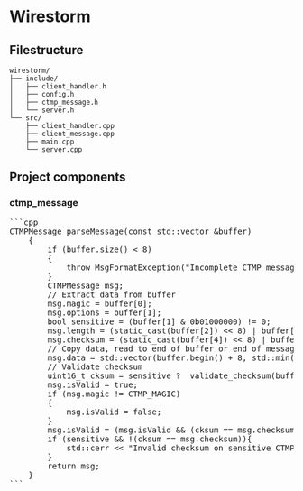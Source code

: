 # Wirestorm
## Filestructure
```
wirestorm/
├── include/
│   ├── client_handler.h
│   ├── config.h
│   ├── ctmp_message.h
│   └── server.h
└── src/
    ├── client_handler.cpp
    ├── client_message.cpp
    ├── main.cpp
    └── server.cpp
```
## Project components
### ctmp_message
<pre>```cpp
CTMPMessage parseMessage(const std::vector<uint8_t> &buffer)
    {
        if (buffer.size() < 8)
        {
            throw MsgFormatException("Incomplete CTMP message");
        }
        CTMPMessage msg;
        // Extract data from buffer
        msg.magic = buffer[0];
        msg.options = buffer[1];
        bool sensitive = (buffer[1] & 0b01000000) != 0;
        msg.length = (static_cast<uint16_t>(buffer[2]) << 8) | buffer[3];
        msg.checksum = (static_cast<uint16_t>(buffer[4]) << 8) | buffer[5];
        // Copy data, read to end of buffer or end of message.
        msg.data = std::vector<uint8_t>(buffer.begin() + 8, std::min(buffer.begin() + 8 + msg.length, buffer.end()));
        // Validate checksum
        uint16_t cksum = sensitive ?  validate_checksum(buffer) : msg.checksum ;
        msg.isValid = true;
        if (msg.magic != CTMP_MAGIC)
        {
            msg.isValid = false;
        }
        msg.isValid = (msg.isValid && (cksum == msg.checksum));
        if (sensitive && !(cksum == msg.checksum)){
            std::cerr << "Invalid checksum on sensitive CTMPMessage. Not sending." << '\n';
        }
        return msg;
    }
```</pre>